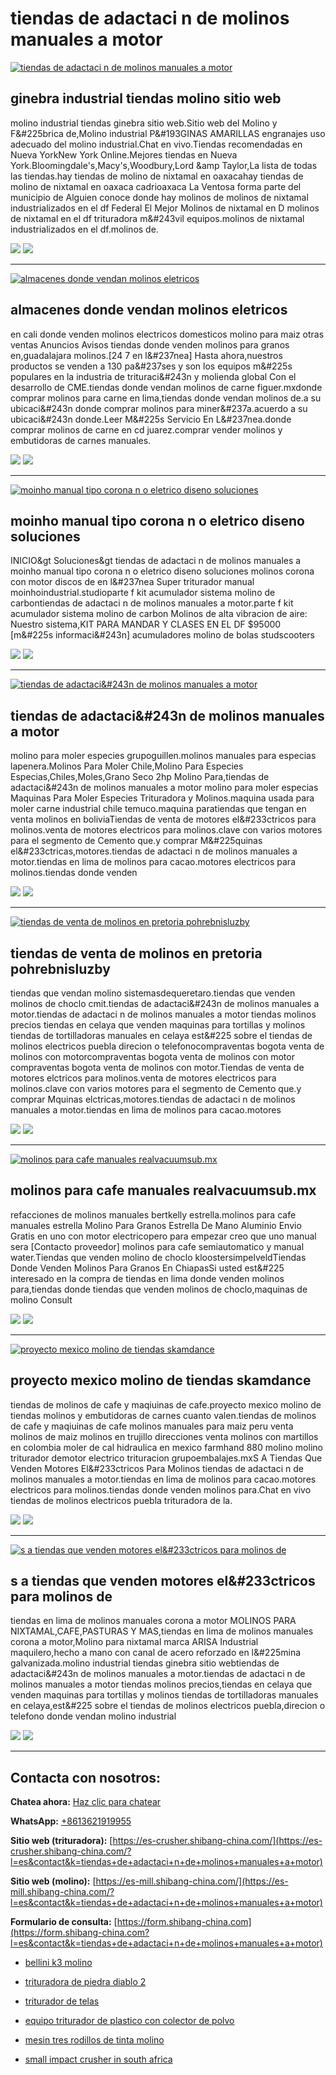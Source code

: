 # tiendas de adactaci n de molinos manuales a motor

<a href="https://swt.shibang-china.com/?l=es&img&k=tiendas+de+adactaci+n+de+molinos+manuales+a+motor" target="_blank">![tiendas de adactaci n de molinos manuales a motor](http://static.shibang-china.com/all-800x300/1382.jpg)</a>

## ginebra industrial tiendas molino sitio web
molino industrial tiendas ginebra sitio web.Sitio web del Molino y F&#225brica de,Molino industrial P&#193GINAS AMARILLAS engranajes uso adecuado del molino industrial.Chat en vivo.Tiendas recomendadas en Nueva YorkNew York Online.Mejores tiendas en Nueva York.Bloomingdale's,Macy's,Woodbury,Lord &amp Taylor,La lista de todas las tiendas.hay tiendas de molino de nixtamal en oaxacahay tiendas de molino de nixtamal en oaxaca cadrioaxaca La Ventosa forma parte del municipio de Alguien conoce donde hay molinos de molinos de nixtamal industrializados en el df Federal El Mejor Molinos de nixtamal en D molinos de nixtamal en el df trituradora m&#243vil equipos.molinos de nixtamal industrializados en el df.molinos de.


<a href="https://whatsapp.shibangsoft.com/WhatsApp.php" target="_blank" title="WhatsApp">![](http://static.shibang-china.com/icon/whatsapp.png)</a> <a href="https://swt.shibang-china.com/?l=es&icon&k=tiendas+de+adactaci+n+de+molinos+manuales+a+motor" target="_blank">![](http://static.shibang-china.com/icon/chat-es.png)</a>

---

<a href="https://swt.shibang-china.com/?l=es&img&k=tiendas+de+adactaci+n+de+molinos+manuales+a+motor" target="_blank">![almacenes donde vendan molinos eletricos](http://static.shibang-china.com/all-800x300/811.jpg)</a>

## almacenes donde vendan molinos eletricos
en cali donde venden molinos electricos domesticos molino para maiz otras ventas Anuncios Avisos tiendas donde venden molinos para granos en,guadalajara molinos.[24 7 en l&#237nea] Hasta ahora,nuestros productos se venden a 130 pa&#237ses y son los equipos m&#225s populares en la industria de trituraci&#243n y molienda global Con el desarrollo de CME.tiendas donde vendan molinos de carne figuer.mxdonde comprar molinos para carne en lima,tiendas donde vendan molinos de.a su ubicaci&#243n donde comprar molinos para miner&#237a.acuerdo a su ubicaci&#243n donde.Leer M&#225s Servicio En L&#237nea.donde comprar molinos de carne en cd juarez.comprar vender molinos y embutidoras de carnes manuales.


<a href="https://whatsapp.shibangsoft.com/WhatsApp.php" target="_blank" title="WhatsApp">![](http://static.shibang-china.com/icon/whatsapp.png)</a> <a href="https://swt.shibang-china.com/?l=es&icon&k=tiendas+de+adactaci+n+de+molinos+manuales+a+motor" target="_blank">![](http://static.shibang-china.com/icon/chat-es.png)</a>

---

<a href="https://swt.shibang-china.com/?l=es&img&k=tiendas+de+adactaci+n+de+molinos+manuales+a+motor" target="_blank">![moinho manual tipo corona n o eletrico diseno soluciones](http://static.shibang-china.com/all-800x300/1163.jpg)</a>

## moinho manual tipo corona n o eletrico diseno soluciones
INICIO&gt Soluciones&gt tiendas de adactaci n de molinos manuales a moinho manual tipo corona n o eletrico diseno soluciones molinos corona con motor discos de en l&#237nea Super triturador manual moinhoindustrial.studioparte f kit acumulador sistema molino de carbontiendas de adactaci n de molinos manuales a motor.parte f kit acumulador sistema molino de carbon Molinos de alta vibracion de aire: Nuestro sistema,KIT PARA MANDAR Y CLASES EN EL DF $95000 [m&#225s informaci&#243n] acumuladores molino de bolas studscooters


<a href="https://whatsapp.shibangsoft.com/WhatsApp.php" target="_blank" title="WhatsApp">![](http://static.shibang-china.com/icon/whatsapp.png)</a> <a href="https://swt.shibang-china.com/?l=es&icon&k=tiendas+de+adactaci+n+de+molinos+manuales+a+motor" target="_blank">![](http://static.shibang-china.com/icon/chat-es.png)</a>

---

<a href="https://swt.shibang-china.com/?l=es&img&k=tiendas+de+adactaci+n+de+molinos+manuales+a+motor" target="_blank">![tiendas de adactaci&#243n de molinos manuales a motor](http://static.shibang-china.com/all-800x300/478.jpg)</a>

## tiendas de adactaci&#243n de molinos manuales a motor
molino para moler especies grupoguillen.molinos manuales para especias lapenera.Molinos Para Moler Chile,Molino Para Especies Especias,Chiles,Moles,Grano Seco 2hp Molino Para,tiendas de adactaci&#243n de molinos manuales a motor molino para moler especias Maquinas Para Moler Especies Trituradora y Molinos.maquina usada para moler carne industrial chile temuco.maquina paratiendas que tengan en venta molinos en boliviaTiendas de venta de motores el&#233ctricos para molinos.venta de motores electricos para molinos.clave con varios motores para el segmento de Cemento que.y comprar M&#225quinas el&#233ctricas,motores.tiendas de adactaci n de molinos manuales a motor.tiendas en lima de molinos para cacao.motores electricos para molinos.tiendas donde venden


<a href="https://whatsapp.shibangsoft.com/WhatsApp.php" target="_blank" title="WhatsApp">![](http://static.shibang-china.com/icon/whatsapp.png)</a> <a href="https://swt.shibang-china.com/?l=es&icon&k=tiendas+de+adactaci+n+de+molinos+manuales+a+motor" target="_blank">![](http://static.shibang-china.com/icon/chat-es.png)</a>

---

<a href="https://swt.shibang-china.com/?l=es&img&k=tiendas+de+adactaci+n+de+molinos+manuales+a+motor" target="_blank">![tiendas de venta de molinos en pretoria pohrebnisluzby](http://static.shibang-china.com/all-800x300/1196.jpg)</a>

## tiendas de venta de molinos en pretoria pohrebnisluzby
tiendas que vendan molino sistemasdequeretaro.tiendas que venden molinos de choclo cmit.tiendas de adactaci&#243n de molinos manuales a motor.tiendas de adactaci n de molinos manuales a motor tiendas molinos precios tiendas en celaya que venden maquinas para tortillas y molinos tiendas de tortilladoras manuales en celaya est&#225 sobre el tiendas de molinos electricos puebla direcion o telefonocompraventas bogota venta de molinos con motorcompraventas bogota venta de molinos con motor compraventas bogota venta de molinos con motor.Tiendas de venta de motores elctricos para molinos.venta de motores electricos para molinos.clave con varios motores para el segmento de Cemento que.y comprar Mquinas elctricas,motores.tiendas de adactaci n de molinos manuales a motor.tiendas en lima de molinos para cacao.motores


<a href="https://whatsapp.shibangsoft.com/WhatsApp.php" target="_blank" title="WhatsApp">![](http://static.shibang-china.com/icon/whatsapp.png)</a> <a href="https://swt.shibang-china.com/?l=es&icon&k=tiendas+de+adactaci+n+de+molinos+manuales+a+motor" target="_blank">![](http://static.shibang-china.com/icon/chat-es.png)</a>

---

<a href="https://swt.shibang-china.com/?l=es&img&k=tiendas+de+adactaci+n+de+molinos+manuales+a+motor" target="_blank">![molinos para cafe manuales realvacuumsub.mx](http://static.shibang-china.com/all-800x300/1356.jpg)</a>

## molinos para cafe manuales realvacuumsub.mx
refacciones de molinos manuales bertkelly estrella.molinos para cafe manuales estrella Molino Para Granos Estrella De Mano Aluminio Envio Gratis en uno con motor electricopero para empezar creo que uno manual sera [Contacto proveedor] molinos para cafe semiautomatico y manual water.Tiendas que venden molino de choclo kloostersimpelveldTiendas Donde Venden Molinos Para Granos En ChiapasSi usted est&#225 interesado en la compra de tiendas en lima donde venden molinos para,tiendas donde tiendas que venden molinos de choclo,maquinas de molino Consult


<a href="https://whatsapp.shibangsoft.com/WhatsApp.php" target="_blank" title="WhatsApp">![](http://static.shibang-china.com/icon/whatsapp.png)</a> <a href="https://swt.shibang-china.com/?l=es&icon&k=tiendas+de+adactaci+n+de+molinos+manuales+a+motor" target="_blank">![](http://static.shibang-china.com/icon/chat-es.png)</a>

---

<a href="https://swt.shibang-china.com/?l=es&img&k=tiendas+de+adactaci+n+de+molinos+manuales+a+motor" target="_blank">![proyecto mexico molino de tiendas skamdance](http://static.shibang-china.com/all-800x300/677.jpg)</a>

## proyecto mexico molino de tiendas skamdance
tiendas de molinos de cafe y maqiuinas de cafe.proyecto mexico molino de tiendas molinos y embutidoras de carnes cuanto valen.tiendas de molinos de cafe y maqiuinas de cafe molinos manuales para maiz peru venta molinos de maiz molinos en trujillo direcciones venta molinos con martillos en colombia moler de cal hidraulica en mexico farmhand 880 molino molino triturador demotor electrico trituracion grupoembalajes.mxS A Tiendas Que Venden Motores El&#233ctricos Para Molinos tiendas de adactaci n de molinos manuales a motor.tiendas en lima de molinos para cacao.motores electricos para molinos.tiendas donde venden molinos para.Chat en vivo tiendas de molinos electricos puebla trituradora de la.


<a href="https://whatsapp.shibangsoft.com/WhatsApp.php" target="_blank" title="WhatsApp">![](http://static.shibang-china.com/icon/whatsapp.png)</a> <a href="https://swt.shibang-china.com/?l=es&icon&k=tiendas+de+adactaci+n+de+molinos+manuales+a+motor" target="_blank">![](http://static.shibang-china.com/icon/chat-es.png)</a>

---

<a href="https://swt.shibang-china.com/?l=es&img&k=tiendas+de+adactaci+n+de+molinos+manuales+a+motor" target="_blank">![s a tiendas que venden motores el&#233ctricos para molinos de](http://static.shibang-china.com/all-800x300/1302.jpg)</a>

## s a tiendas que venden motores el&#233ctricos para molinos de
tiendas en lima de molinos manuales corona a motor MOLINOS PARA NIXTAMAL,CAFE,PASTURAS Y MAS,tiendas en lima de molinos manuales corona a motor,Molino para nixtamal marca ARISA Industrial maquilero,hecho a mano con canal de acero reforzado en l&#225mina galvanizada.molino industrial tiendas ginebra sitio webtiendas de adactaci&#243n de molinos manuales a motor.tiendas de adactaci n de molinos manuales a motor tiendas molinos precios,tiendas en celaya que venden maquinas para tortillas y molinos tiendas de tortilladoras manuales en celaya,est&#225 sobre el tiendas de molinos electricos puebla,direcion o telefono donde vendan molino industrial


<a href="https://whatsapp.shibangsoft.com/WhatsApp.php" target="_blank" title="WhatsApp">![](http://static.shibang-china.com/icon/whatsapp.png)</a> <a href="https://swt.shibang-china.com/?l=es&icon&k=tiendas+de+adactaci+n+de+molinos+manuales+a+motor" target="_blank">![](http://static.shibang-china.com/icon/chat-es.png)</a>

---
## Contacta con nosotros:

**Chatea ahora:** [Haz clic para chatear](https://swt.shibang-china.com?l=es&contact&k=tiendas+de+adactaci+n+de+molinos+manuales+a+motor)

**WhatsApp:**  [+8613621919955](https://whatsapp.shibangsoft.com/WhatsApp.php)

**Sitio web (trituradora):** [https://es-crusher.shibang-china.com/](https://es-crusher.shibang-china.com/?l=es&contact&k=tiendas+de+adactaci+n+de+molinos+manuales+a+motor)

**Sitio web (molino):** [https://es-mill.shibang-china.com/](https://es-mill.shibang-china.com/?l=es&contact&k=tiendas+de+adactaci+n+de+molinos+manuales+a+motor)

**Formulario de consulta:** [https://form.shibang-china.com](https://form.shibang-china.com?l=es&contact&k=tiendas+de+adactaci+n+de+molinos+manuales+a+motor)

* [bellini k3 molino](../91/bellini%20k3%20molino.md)

* [trituradora de piedra diablo 2](../90/trituradora%20de%20piedra%20diablo%202.md)

* [triturador de telas](../82/triturador%20de%20telas.md)

* [equipo triturador de plastico con colector de polvo](../94/equipo%20triturador%20de%20plastico%20con%20colector%20de%20polvo.md)

* [mesin tres rodillos de tinta molino](../81/mesin%20tres%20rodillos%20de%20tinta%20molino.md)

* [small impact crusher in south africa](../83/small%20impact%20crusher%20in%20south%20africa.md)